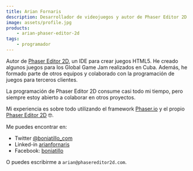 ```yaml
---
title: Arian Fornaris
description: Desarrollador de videojuegos y autor de Phaser Editor 2D
image: assets/profile.jpg
products:
    - arian-phaser-editor-2d
tags:
    - programador
---
```


Autor de [Phaser Editor 2D](https://phasereditor2d.com), un IDE para crear juegos HTML5. 
He creado algunos juegos para los Global Game Jam realizados en Cuba. Además, he formado parte de otros equipos y colaborado con la programación de juegos para terceros clientes.

La programación de Phaser Editor 2D consume casi todo mi tiempo, pero siempre estoy abierto a colaborar en otros proyectos.

Mi experiencia es sobre todo utilizando el framework [Phaser.io](https://phaser.io) y el propio [Phaser Editor 2D](https://phasereditor2d.com) 🤓.

Me puedes encontrar en:

* Twitter [@boniatillo_com](https://twitter.com/boniatillo_com)
* Linked-in [arianfornaris](https://www.linkedin.com/in/arianfornaris/)
* Facebook: [boniatillo](https://facebook.com/boniatillo)

O puedes escribirme a `arian@phasereditor2d.com`.

